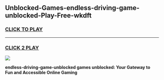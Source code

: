 
## Unblocked-Games-endless-driving-game-unblocked-Play-Free-wkdft
<h3>
<a href="https://premium76.site?title=endless-driving-game-unblocked&ref=23A">CLICK TO PLAY</a></h3>
<hr>

<h3>
<a href="https://premium76.site?title=endless-driving-game-unblocked&ref=23A">CLICK 2 PLAY</a>
  
</h3>

<a href="https://premium76.site?title=endless-driving-game-unblocked&ref=23A"><img src="https://clearcache.store/games.png"></a>


**endless-driving-game-unblocked games unblocked: Your Gateway to Fun and Accessible Online Gaming**

